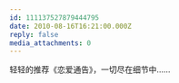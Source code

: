 ```yaml
---
id: 111137527879444795
date: 2010-08-16T16:21:00.000Z
reply: false
media_attachments: 0
---
```


轻轻的推荐《恋爱通告》，一切尽在细节中…… ​​​​


